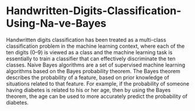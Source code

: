 # Handwritten-Digits-Classification-Using-Na-ve-Bayes
Handwritten digits classification has been treated as a multi-class classification problem
in the machine learning context, where each of the ten digits (0–9) is viewed as a class and
the machine learning task is essentially to train a classifier that can effectively
discriminate the ten classes. Naive Bayes algorithms are a set of supervised machine learning algorithms based on the Bayes
probability theorem. The Bayes theorem describes the probability of a feature, based on prior
knowledge of situations related to that feature. For example, if the probability of someone
having diabetes is related to his or her age, then by using the Bayes theorem, the age can be used 
to more accurately predict the probability of diabetes.
